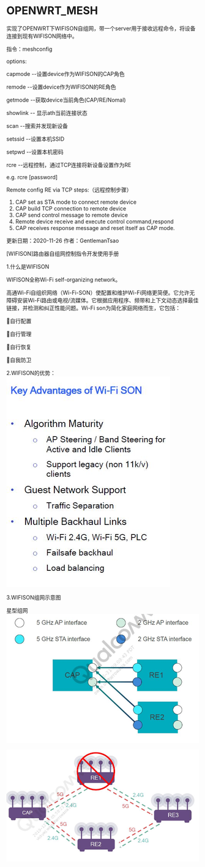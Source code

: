 # OPENWRT_MESH
实现了OPENWRT下WIFISON自组网，带一个server用于接收远程命令，将设备连接到现有WIFISON网络中。

指令：meshconfig

options:

capmode			--设置device作为WIFISON的CAP角色

remode			--设置device作为WIFISON的RE角色

getmode			--获取device当前角色(CAP/RE/Nomal)

showlink		-- 显示ath当前连接状态

scan			--搜索并发现新设备

setssid			--设置本机SSID

setpwd			--设置本机密码

rcre			--远程控制，通过TCP连接将新设备设置作为RE

e.g. rcre <bssid> <ssid> [password]

Remote config RE via TCP steps:（远程控制步骤）
1. CAP set as STA mode to connect remote device
2. CAP build TCP connection to remote device
3. CAP send control message to remote device
4. Remote device receive and execute control command,respond
5. CAP receives response message and reset itself as CAP mode.



更新日期：2020-11-26
作者：GentlemanTsao

[WIFISON]路由器自组网控制指令开发使用手册

1.什么是WIFISON

WIFISON全称Wi-Fi self-organizing network。

高通Wi-Fi自组织网络（Wi-Fi-SON）使配置和维护Wi-Fi网络更简便。它允许无障碍安装Wi-Fi路由或电视/流媒体。它根据应用程序、频带和上下文动态选择最佳链接，并检测和纠正性能问题。Wi-Fi son为简化家庭网络而生，它包括：

自行配置

自行管理

自行恢复

自我防卫


2.WIFISON的优势：
![Image text](https://github.com/SurpriseMaker/OPENWRT_MESH/blob/main/pics/advantage.jpg)

3.WIFISON组网示意图

星型组网
![Image text](https://github.com/SurpriseMaker/OPENWRT_MESH/blob/main/pics/star1.jpg)

![Image text](https://github.com/SurpriseMaker/OPENWRT_MESH/blob/main/pics/star2.jpg)
